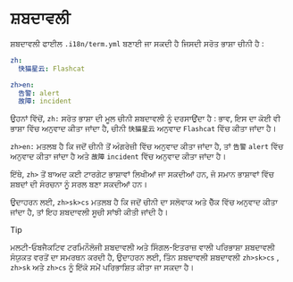 # ਸ਼ਬਦਾਵਲੀ

ਸ਼ਬਦਾਵਲੀ ਫਾਈਲ `.i18n/term.yml` ਬਣਾਈ ਜਾ ਸਕਦੀ ਹੈ ਜਿਸਦੀ ਸਰੋਤ ਭਾਸ਼ਾ ਚੀਨੀ ਹੈ :

```yml
zh:
  快猫星云: Flashcat

zh>en:
  告警: alert
  故障: incident
```

ਉਹਨਾਂ ਵਿੱਚੋਂ, `zh:` ਸਰੋਤ ਭਾਸ਼ਾ ਦੀ ਮੂਲ ਚੀਨੀ ਸ਼ਬਦਾਵਲੀ ਨੂੰ ਦਰਸਾਉਂਦਾ ਹੈ : ਭਾਵ, ਇਸ ਦਾ ਕੋਈ ਵੀ ਭਾਸ਼ਾ ਵਿੱਚ ਅਨੁਵਾਦ ਕੀਤਾ ਜਾਂਦਾ ਹੈ, ਚੀਨੀ `快猫星云` ਅਨੁਵਾਦ `Flashcat` ਵਿੱਚ ਕੀਤਾ ਜਾਂਦਾ ਹੈ।

`zh>en:` ਮਤਲਬ ਹੈ ਕਿ ਜਦੋਂ ਚੀਨੀ ਤੋਂ ਅੰਗਰੇਜ਼ੀ ਵਿੱਚ ਅਨੁਵਾਦ ਕੀਤਾ ਜਾਂਦਾ ਹੈ, ਤਾਂ `告警` `alert` ਵਿੱਚ ਅਨੁਵਾਦ ਕੀਤਾ ਜਾਂਦਾ ਹੈ ਅਤੇ `故障` `incident` ਵਿੱਚ ਅਨੁਵਾਦ ਕੀਤਾ ਜਾਂਦਾ ਹੈ।

ਇੱਥੇ, `zh>` ਤੋਂ ਬਾਅਦ ਕਈ ਟਾਰਗੇਟ ਭਾਸ਼ਾਵਾਂ ਲਿਖੀਆਂ ਜਾ ਸਕਦੀਆਂ ਹਨ, ਜੋ ਸਮਾਨ ਭਾਸ਼ਾਵਾਂ ਵਿੱਚ ਸ਼ਬਦਾਂ ਦੀ ਸੰਰਚਨਾ ਨੂੰ ਸਰਲ ਬਣਾ ਸਕਦੀਆਂ ਹਨ।

ਉਦਾਹਰਨ ਲਈ, `zh>sk>cs` ਮਤਲਬ ਹੈ ਕਿ ਜਦੋਂ ਚੀਨੀ ਦਾ ਸਲੋਵਾਕ ਅਤੇ ਚੈੱਕ ਵਿੱਚ ਅਨੁਵਾਦ ਕੀਤਾ ਜਾਂਦਾ ਹੈ, ਤਾਂ ਇਹ ਸ਼ਬਦਾਵਲੀ ਸੂਚੀ ਸਾਂਝੀ ਕੀਤੀ ਜਾਂਦੀ ਹੈ।

> [!TIP]
> ਮਲਟੀ-ਓਬਜੈਕਟਿਵ ਟਰਮਿਨੌਲੋਜੀ ਸ਼ਬਦਾਵਲੀ ਅਤੇ ਸਿੰਗਲ-ਇਤਰਾਜ਼ ਵਾਲੀ ਪਰਿਭਾਸ਼ਾ ਸ਼ਬਦਾਵਲੀ ਸੰਯੁਕਤ ਵਰਤੋਂ ਦਾ ਸਮਰਥਨ ਕਰਦੀ ਹੈ, ਉਦਾਹਰਨ ਲਈ, ਤਿੰਨ ਸ਼ਬਦਾਵਲੀ ਸ਼ਬਦਾਵਲੀ `zh>sk>cs` , `zh>sk` ਅਤੇ `zh>cs` ਨੂੰ ਇੱਕੋ ਸਮੇਂ ਪਰਿਭਾਸ਼ਿਤ ਕੀਤਾ ਜਾ ਸਕਦਾ ਹੈ।